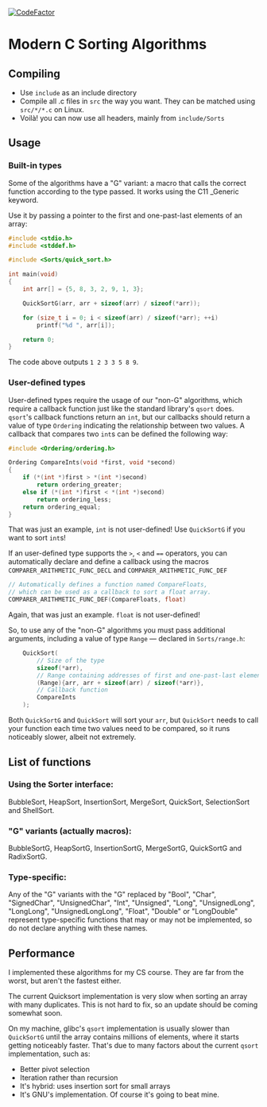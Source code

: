 [![CodeFactor](https://www.codefactor.io/repository/github/luizffgv/modern-c-sorting-algorithms/badge)](https://www.codefactor.io/repository/github/luizffgv/modern-c-sorting-algorithms)
# Modern C Sorting Algorithms

## Compiling
* Use `include` as an include directory
* Compile all .c files in `src` the way you want. They can be matched using
`src/*/*.c` on Linux.
* Voilà! you can now use all headers, mainly from `include/Sorts`





## Usage
### Built-in types
Some of the algorithms have a "G" variant: a macro that calls the correct
function according to the type passed. It works using the C11 _Generic keyword.

Use it by passing a pointer to the first and one-past-last elements of an array:

```c
#include <stdio.h>
#include <stddef.h>

#include <Sorts/quick_sort.h>

int main(void)
{
    int arr[] = {5, 8, 3, 2, 9, 1, 3};

    QuickSortG(arr, arr + sizeof(arr) / sizeof(*arr));

    for (size_t i = 0; i < sizeof(arr) / sizeof(*arr); ++i)
        printf("%d ", arr[i]);

    return 0;
}
```

The code above outputs `1 2 3 3 5 8 9`.





### User-defined types
User-defined types require the usage of our "non-G" algorithms, which require a
callback function just like the standard library's `qsort` does. `qsort`'s
callback functions return an `int`, but our callbacks should return a value of
type `Ordering` indicating the relationship between two values. A callback that
compares two `int`s can be defined the following way:

```c
#include <Ordering/ordering.h>

Ordering CompareInts(void *first, void *second)
{
    if (*(int *)first > *(int *)second)
        return ordering_greater;
    else if (*(int *)first < *(int *)second)
        return ordering_less;
    return ordering_equal;
}
```

That was just an example, `int` is not user-defined! Use `QuickSortG` if you
want to sort `int`s!

If an user-defined type supports the `>`, `<` and `==` operators, you can
automatically declare and define a callback using the macros
`COMPARER_ARITHMETIC_FUNC_DECL` and `COMPARER_ARITHMETIC_FUNC_DEF`

```c
// Automatically defines a function named CompareFloats,
// which can be used as a callback to sort a float array.
COMPARER_ARITHMETIC_FUNC_DEF(CompareFloats, float)
```

Again, that was just an example. `float` is not user-defined!


So, to use any of the "non-G" algorithms you must pass additional arguments,
including a value of type `Range` — declared in `Sorts/range.h`:

```c
    QuickSort(
        // Size of the type
        sizeof(*arr),
        // Range containing addresses of first and one-past-last element
        (Range){arr, arr + sizeof(arr) / sizeof(*arr)},
        // Callback function
        CompareInts
    );
```

Both `QuickSortG` and `QuickSort` will sort your `arr`, but `QuickSort` needs to
call your function each time two values need to be compared, so it runs
noticeably slower, albeit not extremely.





## List of functions
### **Using the Sorter interface**:
BubbleSort, HeapSort, InsertionSort, MergeSort, QuickSort, SelectionSort and
ShellSort.

### **"G" variants (actually macros)**:
BubbleSortG, HeapSortG, InsertionSortG, MergeSortG, QuickSortG and RadixSortG.

### **Type-specific**:
Any of the "G" variants with the "G" replaced by "Bool", "Char", "SignedChar",
"UnsignedChar", "Int", "Unsigned", "Long", "UnsignedLong", "LongLong",
"UnsignedLongLong", "Float", "Double" or "LongDouble" represent type-specific
functions that may or may not be implemented, so do not declare anything with
these names.





## Performance
I implemented these algorithms for my CS course. They are far from the worst,
but aren't the fastest either.

The current Quicksort implementation is very slow when sorting an array
with many duplicates. This is not hard to fix, so an update should be coming
somewhat soon.

On my machine, glibc's `qsort` implementation is usually slower than
`QuickSortG` until the array contains millions of elements, where it starts
getting noticeably faster. That's due to many factors about the current `qsort`
implementation, such as:
* Better pivot selection
* Iteration rather than recursion
* It's hybrid: uses insertion sort for small arrays
* It's GNU's implementation. Of course it's going to beat mine.